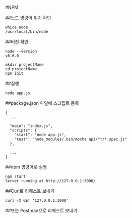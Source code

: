 #NPM

##노드 명령어 위치 확인
```
whice node
/usr/local/bin/node
```

##버전 확인
```
node --version
v6.6.0
```

```
mkdir projectName
cd projectName
npm init
```

##실행
```
node app.js
```

##package.json 파일에 스크립트 등록
```
{
  ...
  
  "main": "index.js",
  "scripts": {
    "start": "node app.js",
    "test": "node_modules/.bin/mocha api/**/*.spec.js"
  },
  
  ...
}
```

##npm 명령어로 실행

```
npm start
Server running at http://127.0.0.1:3000/
```

##Curl로 리퀘스트 보내기
```
curl -X GET '127.0.0.1:3000'
```
##또는 Postman으로 리퀘스트 보내기
